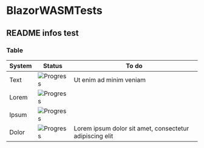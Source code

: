 # BlazorWASMTests

## README infos test
### Table 
| System         | Status                                     | To do
| -------------- | ------------------------------------------ | -----
| Text           | ![Progress](https://progress-bar.dev/95/)  | Ut enim ad minim veniam
| Lorem          | ![Progress](https://progress-bar.dev/100/) |
| Ipsum          | ![Progress](https://progress-bar.dev/100/) |
| Dolor          | ![Progress](https://progress-bar.dev/50/)  | Lorem ipsum dolor sit amet, consectetur adipiscing elit
